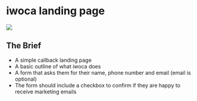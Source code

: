 # iwoca landing page
<a href="https://imgflip.com/gif/1suc8z"><img src="https://i.imgflip.com/1suc8z.gif"/></a> 

## The Brief
- A simple callback landing page
- A basic outline of what iwoca does 
- A form that asks them for their name, phone number and email (email is optional)
- The form should include a checkbox to confirm if they are happy to receive marketing emails




